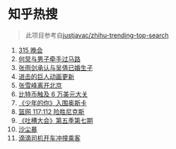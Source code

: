 # 知乎热搜

> 此项目参考自[justjavac/zhihu-trending-top-search](https://github.com/justjavac/zhihu-trending-top-search/blob/main/utils.ts)

<!-- BEGIN -->
  <!-- 最后更新时间:Tue Mar 16 2021 06:10:45 GMT+0000 (Coordinated Universal Time) -->
  1. [315 晚会](https://www.zhihu.com/search?q=315)
1. [何炅与男子牵手过马路](https://www.zhihu.com/search?q=何炅)
1. [张雨剑承认与吴倩已婚生子](https://www.zhihu.com/search?q=张雨剑吴倩)
1. [进击的巨人动画更新](https://www.zhihu.com/search?q=进击的巨人)
1. [张雪峰离开北京](https://www.zhihu.com/search?q=张雪峰)
1. [比特币触及 6 万美元大关](https://www.zhihu.com/search?q=比特币)
1. [《少年的你》入围奥斯卡](https://www.zhihu.com/search?q=少年的你)
1. [篮网 117:112 险胜尼克斯](https://www.zhihu.com/search?q=篮网)
1. [《吐槽大会》第五季第七期](https://www.zhihu.com/search?q=吐槽大会)
1. [沙尘暴](https://www.zhihu.com/search?q=沙尘暴)
1. [滴滴司机开车冲撞乘客](https://www.zhihu.com/search?q=滴滴)
  <!-- END -->